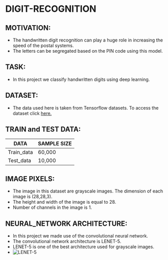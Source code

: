 # DIGIT-RECOGNITION

## MOTIVATION:
* The handwritten digit recognition can play a huge role in increasing the speed of the postal systems.
* The letters can be segregated based on the PIN code using this model.

## TASK:
* In this project we classify handwritten digits using deep learning.

## DATASET:
* The data used here is taken from Tensorflow datasets. To access the dataset click [here.](https://www.tensorflow.org/datasets/catalog/mnist)

## TRAIN and TEST DATA:

|DATA               | SAMPLE SIZE  |
|----               | -----        |
|Train_data         | 60,000       |
|Test_data          | 10,000

## IMAGE PIXELS:
* The image in this dataset are grayscale images. The dimension of each image is (28,28,3).
* The height and width of the image is equal to 28.
* Number of channels in the image is 1.

## NEURAL_NETWORK ARCHITECTURE:
* In this project we made use of the convolutional neural network.
* The convolutional network architecture is LENET-5.
* LENET-5 is one of the best architecture used for grayscale images.
* ![LENET-5](https://qjjnh3a9hpo1nukrg1fwoh71-wpengine.netdna-ssl.com/wp-content/uploads/2020/02/LeNet5_800px_web.jpg)
